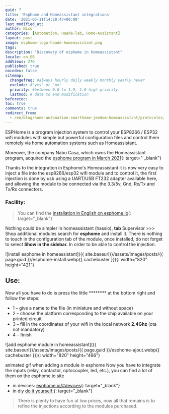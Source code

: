 ```yaml
---
guid: 7
title: 'Esphome and Homeassistant integrations'
date: '2021-05-11T14:28:47+00:00'
last_modified_at:
author: Nico
categories: [Automation, Haade-lab, Home-Assistant]
layout: post
image: esphome-logo-haade-homeassistant.png
tags:
description: "Discovery of esphome in homeassistant"
locale: en_GB
addViews: 270
published: true
noindex: false
sitemap:
  changefreq: #always hourly daily weekly monthly yearly never
  exclude: #'yes' or 'no'
  priority: #between 0.0 to 1.0, 1.0 high priority
  lastmod: # date to end modification
beforetoc:
toc: true
comments: true
redirect_from:
  - /en/blog/home-automation-smarthome-jeedom-homeassistant/protocoles/esphome-et-homeassistant/
---
```


ESPHome is a program injection system to control your ESP8266 / ESP32 wifi modules with simple but powerful configuration files and control them remotely via home automation systems such as Homeassistant.

Moreover, the company Nabu Casa, which owns the Homeassistant program, acquired the [esphome program in March 2021](https://www.home-assistant.io/blog/2021/03/18/nabu-casa-has-acquired-esphome/){: target=" _blank"}

Thanks to the integration in Esphome's Homeassistant it is now very easy to inject a file into the esp8266/esp32 wifi module and to control it, the first injection is done by usb using a UART/USB FT232 adapter available here, and allowing the module to be connected via the 3.3/5v, Gnd, Rx/Tx and Tx/Rx connectors.

### Facility:

> You can find the [installation in English on esphome.io](https://esphome.io/guides/getting_started_hassio.html){: target="_blank"}

Nothing could be simpler in homeassistant (hassio), **tab** Supervisor &gt;&gt;&gt; Shop additional modules search for **esphome** and install it. There is nothing to touch in the configuration tab of the module, once installed, do not forget to select **Show in the sidebar.** In order to be able to control the injection.

![install esphome in homeassistant]({{ site.baseurl}}/assets/images/posts/{{ page.guid }}/esphome-install.webp{{ cachebuster }}){: width="820" height="421"}

## Use:

Now all you have to do is press the little ******** at the bottom right and follow the steps:

- 1 – give a name to the file (in miniature and without space)
- 2 – choose the platform corresponding to the chip available on your printed circuit
- 3 – fill in the coordinates of your wifi in the local network **2.4Ghz** (ota not mandatory)
- 4 – finish

![add esphome module in homeassistant]({{ site.baseurl}}/assets/images/posts/{{ page.guid }}/esphome-ajout.webp{{ cachebuster }}){: width="820" height="466"}


animated gif when adding a module in esphome Now you have to integrate the inputs (relay, contactor, optocoupler, led, etc.), you can find a lot of them on the esphome.io site

- in devices: [esphome.io/#devices](https://esphome.io/#devices){: target="_blank"}
- in diy [do it yourself:](https://esphome.io/guides/diy.html){: target="_blank"}

> There is plenty to have fun at low prices, now all that remains is to refine the injections according to the modules purchased.
